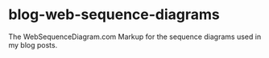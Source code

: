 # blog-web-sequence-diagrams
The WebSequenceDiagram.com Markup for the sequence diagrams used in my blog posts. 
